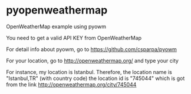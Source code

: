 # pyopenweathermap
OpenWeatherMap example using pyowm

You need to get a valid API KEY from OpenWeatherMap

For detail info about pyowm, go to
https://github.com/csparpa/pyowm

For your location, go to http://openweathermap.org/ and type your city

For instance, my location is Istanbul. Therefore,
the location name is "Istanbul,TR" (with country code)
the location id is "745044" which is got from the link
http://openweathermap.org/city/745044

